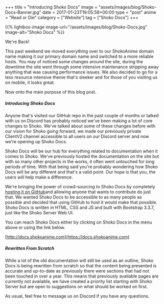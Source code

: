 +++
title = "Introducing Shoko Docs"
image = "assets/images/blog/Shoko-Docs-Banner.jpg"
date = 2017-01-23T19:05:58+00:00
type = "post"
anime = "Read or Die"
category = ["Website"]
tag = ["Shoko Docs"]
+++

{{% lightbox-image image-url="/assets/images/blog/Shoko-Docs.jpg" image-alt="Shoko Docs" %}}

We're Back!

This past weekend we moved everything over to our ShokoAnime domain name making it our primary domain name and switched to a more reliable hosts. You may of noticed some changes around the site, during the downtime the site went through some intensive maintenance stripping away anything that was causing performance issues. We also decided to go for a less resource intensive theme that's sleeker and for those of you visiting us on mobile, it looks great.

Now onto the main purpose of this blog post.

##### Introducing Shoko Docs

Anyone that's visited our GitHub repo in the past couple of months or talked with us on Discord has probably noticed we've been making a lot of core changes to Shoko. We've talked about some of these changes before with our vision for Shoko going forward, we made our previously private ClientV2 channel accessible to all users on our Discord server and now we're opening up Shoko Docs.

Shoko Docs will be our hub for everything related to documentation when it comes to Shoko. We've previously hosted the documentation on the site but with so many other projects in the works, it often went untouched for long periods of time. With that being said you're probably wondering how Shoko Docs will be any different and that's a valid point. Our hope is that you, the users will help make a difference.

We're bringing the power of crowd-sourcing to Shoko Docs by completely [hosting it on GitHub](https://github.com/ShokoAnime/ShokoDocs)and allowing anyone that wants to contribute do just that. We wanted Shoko Docs to be accessible to as many people as possible and decided that using GitHub to host it would make that possible. Shoko Docs is written in HTML, CSS and JS and built with Bootstrap 3.3.7, just like the Shoko Server Web UI.

You can reach Shoko Docs either by clicking on Shoko Docs in the menu above or using the link below.

[http://docs.shokoanime.com](https://docs.shokoanime.com)

##### Rewritten From Scratch

While a lot of the old documentation will still be used as an outline, Shoko Docs is being rewritten from scratch so that the content being presented is accurate and up-to-date as previously there were sections that had not been touched in over a year. This means that previously available pages are currently not available, we have created a priority list starting with Shoko Server but are open to suggestions on what should be worked on first. 

As usual, feel free to message us on Discord if you have any questions.
